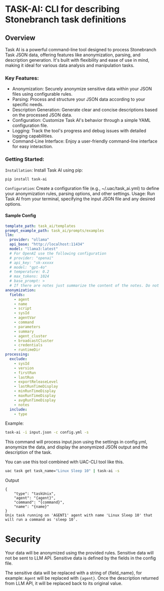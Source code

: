 # TASK-AI: CLI for describing Stonebranch task definitions

## Overview

Task AI is a powerful command-line tool designed to process Stonebranch Task JSON data, offering features like anonymization, parsing, and description generation. It's built with flexibility and ease of use in mind, making it ideal for various data analysis and manipulation tasks.

### Key Features:

* Anonymization: Securely anonymize sensitive data within your JSON files using configurable rules.
* Parsing: Process and structure your JSON data according to your specific needs.
* Description Generation: Generate clear and concise descriptions based on the processed JSON data.
* Configuration: Customize Task AI's behavior through a simple YAML configuration file.
* Logging: Track the tool's progress and debug issues with detailed logging capabilities.
* Command-Line Interface: Enjoy a user-friendly command-line interface for easy interaction.


### Getting Started:

`Installation`: Install Task AI using pip: 

```bash
pip install task-ai
```

`Configuration`: Create a configuration file (e.g., ~/.uac/task_ai.yml) to define your anonymization rules, parsing options, and other settings.
Usage: Run Task AI from your terminal, specifying the input JSON file and any desired options.

#### Sample Config
```yaml
template_path: task_ai/templates
prompt_example_path: task_ai/prompts/examples
llm:
  provider: "ollama"
  api_base: "http://localhost:11434"
  model: "llama3:latest"
  # For OpenAI use the following configuration
  # provider: "openai"
  # api_key: "sk-xxxxx
  # model: "gpt-4o"
  # temperature: 0.2
  # max_tokens: 1024
  # base_prompt: >
  # If there are notes just summarize the content of the notes. Do not include any notes in the output.
anonymization:
  fields:
    - agent
    - name
    - script
    - sysId
    - agentVar
    - command
    - parameters
    - summary
    - agent_cluster
    - broadcastCluster
    - credentials
    - runtimeDir
processing:
  exclude:
    - sysId
    - version
    - firstRun
    - lastRun
    - exportReleaseLevel
    - lastRunTimeDisplay
    - minRunTimeDisplay
    - maxRunTimeDisplay
    - avgRunTimeDisplay
    - notes
  include:
    - type

```
Example:
```bash
task-ai -i input.json -c config.yml -s
```

This command will process input.json using the settings in config.yml, anonymize the data, and display the anonymized JSON output and the description of the task.

You can use this tool combined with UAC-CLI tool like this.
```bash
uac task get task_name="Linux Sleep 10" | task-ai -s
```
Output
```
{
    "type": "taskUnix",
    "agent": "{agent}",
    "command": "{command}",
    "name": "{name}"
}
Unix task running on 'AGENT1' agent with name 'Linux Sleep 10' that will run a command as 'sleep 10'.
```

# Security

Your data will be anonymized using the provided rules. Sensitive data will not be sent to LLM API. Sensitive data is defined by the fields in the config file.

The sensitive data will be replaced with a string of {field_name}, for example: `Agent` will be replaced with `{agent}`. Once the description returned from LLM API, it will be replaced back to its original value.